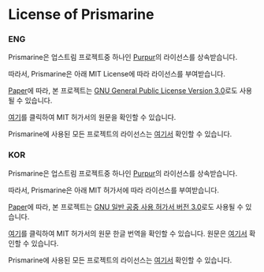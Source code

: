 # License of Prismarine

### ENG
Prismarine은 업스트림 프로젝트중 하나인 [Purpur](https://github.com/PurpurMC/Purpur/blob/ver/1.19/LICENSE)의 라이선스를 상속받습니다.

따라서, Prismarine은 아래 MIT License에 따라 라이선스를 부여받습니다.

[Paper](https://github.com/PaperMC/Paper/blob/master/LICENSE.md)에 따라, 본 프로젝트는 [GNU General Public License Version 3.0](src/LICENSES/ENG/GNU_GPL_v3.0.md)로도 사용될 수 있습니다.

[여기](src/LICENSES/ENG/MIT.md)를 클릭하여 MIT 허가서의 원문을 확인할 수 있습니다.

Prismarine에 사용된 모든 프로젝트의 라이선스는 [여기서](src/LICENSES/KOR/README.md) 확인할 수 있습니다.

### KOR
Prismarine은 업스트림 프로젝트중 하나인 [Purpur](https://github.com/PurpurMC/Purpur/blob/ver/1.19/LICENSE)의 라이선스를 상속받습니다.

따라서, Prismarine은 아래 MIT 허가서에 따라 라이선스를 부여받습니다.

[Paper](https://github.com/PaperMC/Paper/blob/master/LICENSE.md)에 따라, 본 프로젝트는 [GNU 일반 공중 사용 허가서 버전 3.0](src/LICENSES/KOR/GNU_GPL_v3.0.md)로도 사용될 수 있습니다.

[여기](src/LICENSES/KOR/MIT.md)를 클릭하여 MIT 허가서의 원문 한글 번역을 확인할 수 있습니다.
원문은 [여기서](src/LICENSES/ENG/MIT.md) 확인할 수 있습니다.

Prismarine에 사용된 모든 프로젝트의 라이선스는 [여기서](src/LICENSES/KOR/README.md) 확인할 수 있습니다.